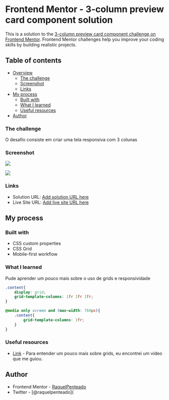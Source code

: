 # Frontend Mentor - 3-column preview card component solution

This is a solution to the [3-column preview card component challenge on Frontend Mentor](https://www.frontendmentor.io/challenges/3column-preview-card-component-pH92eAR2-). Frontend Mentor challenges help you improve your coding skills by building realistic projects. 

## Table of contents

- [Overview](#overview)
  - [The challenge](#the-challenge)
  - [Screenshot](#screenshot)
  - [Links](#links)
- [My process](#my-process)
  - [Built with](#built-with)
  - [What I learned](#what-i-learned)
  - [Useful resources](#useful-resources)
- [Author](#author)

### The challenge

O desafio consiste em criar uma tela responsiva com 3 colunas

### Screenshot

![](C:\Users\raque\Documents\projetos\3-column-preview-card-component-main\images\resultado.png)

![](C:\Users\raque\Documents\projetos\3-column-preview-card-component-main\images\responsive.png)

### Links

- Solution URL: [Add solution URL here](https://your-solution-url.com)
- Live Site URL: [Add live site URL here](https://your-live-site-url.com)

## My process

### Built with

- CSS custom properties
- CSS Grid
- Mobile-first workflow

### What I learned

Pude aprender um pouco mais sobre o uso de grids e responsividade

```css
.content{
    display: grid;
    grid-template-columns: 1fr 1fr 1fr;
}
```



```css
@media only screen and (max-width: 768px){
    .content{
        grid-template-columns: 1fr;
    }
}
```

### Useful resources

- [Link](https://www.youtube.com/watch?v=rCBYZ7xn-us&t=6s) - Para entender um pouco mais sobre grids, eu encontrei um vídeo que me guiou.

## Author

- Frontend Mentor - [RaquelPenteado](https://www.frontendmentor.io/profile/RaquelPenteado)
- Twitter - [@raquelpenteado](